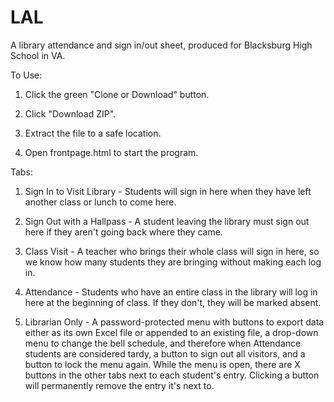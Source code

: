# LAL
A library attendance and sign in/out sheet, produced for Blacksburg High School in VA.

To Use:

1. Click the green "Clone or Download" button.

2. Click "Download ZIP".

3. Extract the file to a safe location.

4. Open frontpage.html to start the program.

Tabs:

1. Sign In to Visit Library - Students will sign in here when they have left another class or lunch to come here.

2. Sign Out with a Hallpass - A student leaving the library must sign out here if they aren't going back where they came.

3. Class Visit - A teacher who brings their whole class will sign in here, so we know how many students they are bringing without making each log in.

4. Attendance - Students who have an entire class in the library will log in here at the beginning of class.  If they don't, they will be marked absent.

5. Librarian Only - A password-protected menu with buttons to export data either as its own Excel file or appended to an existing file, a drop-down menu to change the bell schedule, and therefore when Attendance students are considered tardy, a button to sign out all visitors, and a button to lock the menu again.  While the menu is open, there are X buttons in the other tabs next to each student's entry.  Clicking a button will permanently remove the entry it's next to.
